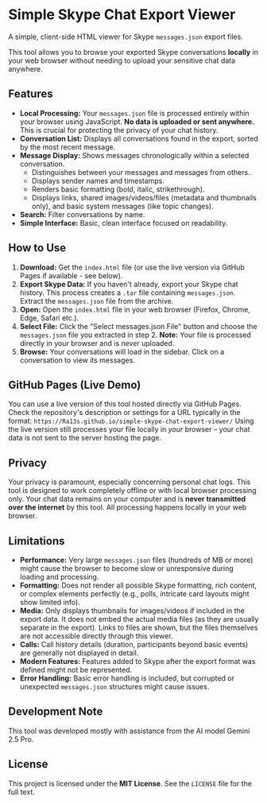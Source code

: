 # Simple Skype Chat Export Viewer

A simple, client-side HTML viewer for Skype `messages.json` export files.

This tool allows you to browse your exported Skype conversations **locally** in your web browser without needing to upload your sensitive chat data anywhere.

## Features

*   **Local Processing:** Your `messages.json` file is processed entirely within your browser using JavaScript. **No data is uploaded or sent anywhere.** This is crucial for protecting the privacy of your chat history.
*   **Conversation List:** Displays all conversations found in the export, sorted by the most recent message.
*   **Message Display:** Shows messages chronologically within a selected conversation.
    *   Distinguishes between your messages and messages from others.
    *   Displays sender names and timestamps.
    *   Renders basic formatting (bold, italic, strikethrough).
    *   Displays links, shared images/videos/files (metadata and thumbnails only), and basic system messages (like topic changes).
*   **Search:** Filter conversations by name.
*   **Simple Interface:** Basic, clean interface focused on readability.

## How to Use

1.  **Download:** Get the `index.html` file (or use the live version via GitHub Pages if available - see below).
2.  **Export Skype Data:** If you haven't already, export your Skype chat history. This process creates a `.tar` file containing `messages.json`. Extract the `messages.json` file from the archive.
3.  **Open:** Open the `index.html` file in your web browser (Firefox, Chrome, Edge, Safari etc.).
4.  **Select File:** Click the "Select messages.json File" button and choose the `messages.json` file you extracted in step 2. **Note:** Your file is processed directly in your browser and is *never* uploaded.
5.  **Browse:** Your conversations will load in the sidebar. Click on a conversation to view its messages.

## GitHub Pages (Live Demo)

You can use a live version of this tool hosted directly via GitHub Pages. Check the repository's description or settings for a URL typically in the format: `https://Ra13s.github.io/simple-skype-chat-export-viewer/`
Using the live version still processes your file locally in *your* browser – your chat data is not sent to the server hosting the page.

## Privacy

Your privacy is paramount, especially concerning personal chat logs. This tool is designed to work completely offline or with local browser processing only. Your chat data remains on your computer and is **never transmitted over the internet** by this tool. All processing happens locally in your web browser.

## Limitations

*   **Performance:** Very large `messages.json` files (hundreds of MB or more) might cause the browser to become slow or unresponsive during loading and processing.
*   **Formatting:** Does not render all possible Skype formatting, rich content, or complex elements perfectly (e.g., polls, intricate card layouts might show limited info).
*   **Media:** Only displays thumbnails for images/videos if included in the export data. It does not embed the actual media files (as they are usually separate in the export). Links to files are shown, but the files themselves are not accessible directly through this viewer.
*   **Calls:** Call history details (duration, participants beyond basic events) are generally not displayed in detail.
*   **Modern Features:** Features added to Skype after the export format was defined might not be represented.
*   **Error Handling:** Basic error handling is included, but corrupted or unexpected `messages.json` structures might cause issues.

## Development Note

This tool was developed mostly with assistance from the AI model Gemini 2.5 Pro.

## License

This project is licensed under the **MIT License**. See the `LICENSE` file for the full text.
